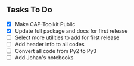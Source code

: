 Tasks To Do
-----------

- [X] Make CAP-Toolkit Public 
- [X] Update full package and docs for first release
- [ ] Select more utilities to add for first release 
- [ ] Add header info to all codes
- [ ] Convert all code from Py2 to Py3
- [ ] Add Johan's notebooks
